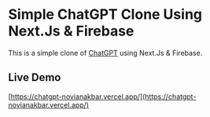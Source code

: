 # Simple ChatGPT Clone Using Next.Js & Firebase

This is a simple clone of [ChatGPT](https://chatgpt.com/) using Next.Js & Firebase.

## Live Demo

[https://chatgpt-novianakbar.vercel.app/](https://chatgpt-novianakbar.vercel.app/)

